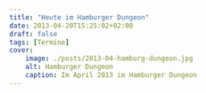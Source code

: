```yaml
---
title: "Heute im Hamburger Dungeon"
date: 2013-04-20T15:25:02+02:00
draft: false
tags: [Termine]
cover:
    image: ./posts/2013-04-hamburg-dungeon.jpg
    alt: Hamburger Dungeon
    caption: Im April 2013 im Hamburger Dungeon
---
```


